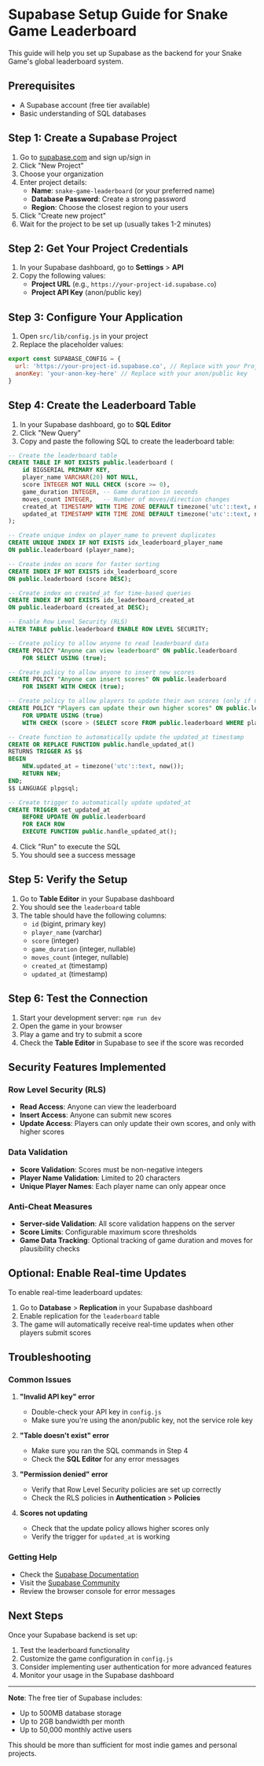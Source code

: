# Supabase Setup Guide for Snake Game Leaderboard

This guide will help you set up Supabase as the backend for your Snake Game's global leaderboard system.

## Prerequisites

- A Supabase account (free tier available)
- Basic understanding of SQL databases

## Step 1: Create a Supabase Project

1. Go to [supabase.com](https://supabase.com) and sign up/sign in
2. Click "New Project"
3. Choose your organization
4. Enter project details:
   - **Name**: `snake-game-leaderboard` (or your preferred name)
   - **Database Password**: Create a strong password
   - **Region**: Choose the closest region to your users
5. Click "Create new project"
6. Wait for the project to be set up (usually takes 1-2 minutes)

## Step 2: Get Your Project Credentials

1. In your Supabase dashboard, go to **Settings** > **API**
2. Copy the following values:
   - **Project URL** (e.g., `https://your-project-id.supabase.co`)
   - **Project API Key** (anon/public key)

## Step 3: Configure Your Application

1. Open `src/lib/config.js` in your project
2. Replace the placeholder values:

```javascript
export const SUPABASE_CONFIG = {
  url: 'https://your-project-id.supabase.co', // Replace with your Project URL
  anonKey: 'your-anon-key-here' // Replace with your anon/public key
}
```

## Step 4: Create the Leaderboard Table

1. In your Supabase dashboard, go to **SQL Editor**
2. Click "New Query"
3. Copy and paste the following SQL to create the leaderboard table:

```sql
-- Create the leaderboard table
CREATE TABLE IF NOT EXISTS public.leaderboard (
    id BIGSERIAL PRIMARY KEY,
    player_name VARCHAR(20) NOT NULL,
    score INTEGER NOT NULL CHECK (score >= 0),
    game_duration INTEGER, -- Game duration in seconds
    moves_count INTEGER,   -- Number of moves/direction changes
    created_at TIMESTAMP WITH TIME ZONE DEFAULT timezone('utc'::text, now()) NOT NULL,
    updated_at TIMESTAMP WITH TIME ZONE DEFAULT timezone('utc'::text, now()) NOT NULL
);

-- Create unique index on player_name to prevent duplicates
CREATE UNIQUE INDEX IF NOT EXISTS idx_leaderboard_player_name 
ON public.leaderboard (player_name);

-- Create index on score for faster sorting
CREATE INDEX IF NOT EXISTS idx_leaderboard_score 
ON public.leaderboard (score DESC);

-- Create index on created_at for time-based queries
CREATE INDEX IF NOT EXISTS idx_leaderboard_created_at 
ON public.leaderboard (created_at DESC);

-- Enable Row Level Security (RLS)
ALTER TABLE public.leaderboard ENABLE ROW LEVEL SECURITY;

-- Create policy to allow anyone to read leaderboard data
CREATE POLICY "Anyone can view leaderboard" ON public.leaderboard
    FOR SELECT USING (true);

-- Create policy to allow anyone to insert new scores
CREATE POLICY "Anyone can insert scores" ON public.leaderboard
    FOR INSERT WITH CHECK (true);

-- Create policy to allow players to update their own scores (only if new score is higher)
CREATE POLICY "Players can update their own higher scores" ON public.leaderboard
    FOR UPDATE USING (true)
    WITH CHECK (score > (SELECT score FROM public.leaderboard WHERE player_name = leaderboard.player_name AND id != leaderboard.id LIMIT 1));

-- Create function to automatically update the updated_at timestamp
CREATE OR REPLACE FUNCTION public.handle_updated_at()
RETURNS TRIGGER AS $$
BEGIN
    NEW.updated_at = timezone('utc'::text, now());
    RETURN NEW;
END;
$$ LANGUAGE plpgsql;

-- Create trigger to automatically update updated_at
CREATE TRIGGER set_updated_at
    BEFORE UPDATE ON public.leaderboard
    FOR EACH ROW
    EXECUTE FUNCTION public.handle_updated_at();
```

4. Click "Run" to execute the SQL
5. You should see a success message

## Step 5: Verify the Setup

1. Go to **Table Editor** in your Supabase dashboard
2. You should see the `leaderboard` table
3. The table should have the following columns:
   - `id` (bigint, primary key)
   - `player_name` (varchar)
   - `score` (integer)
   - `game_duration` (integer, nullable)
   - `moves_count` (integer, nullable)
   - `created_at` (timestamp)
   - `updated_at` (timestamp)

## Step 6: Test the Connection

1. Start your development server: `npm run dev`
2. Open the game in your browser
3. Play a game and try to submit a score
4. Check the **Table Editor** in Supabase to see if the score was recorded

## Security Features Implemented

### Row Level Security (RLS)
- **Read Access**: Anyone can view the leaderboard
- **Insert Access**: Anyone can submit new scores
- **Update Access**: Players can only update their own scores, and only with higher scores

### Data Validation
- **Score Validation**: Scores must be non-negative integers
- **Player Name Validation**: Limited to 20 characters
- **Unique Player Names**: Each player name can only appear once

### Anti-Cheat Measures
- **Server-side Validation**: All score validation happens on the server
- **Score Limits**: Configurable maximum score thresholds
- **Game Data Tracking**: Optional tracking of game duration and moves for plausibility checks

## Optional: Enable Real-time Updates

To enable real-time leaderboard updates:

1. Go to **Database** > **Replication** in your Supabase dashboard
2. Enable replication for the `leaderboard` table
3. The game will automatically receive real-time updates when other players submit scores

## Troubleshooting

### Common Issues

1. **"Invalid API key" error**
   - Double-check your API key in `config.js`
   - Make sure you're using the anon/public key, not the service role key

2. **"Table doesn't exist" error**
   - Make sure you ran the SQL commands in Step 4
   - Check the **SQL Editor** for any error messages

3. **"Permission denied" error**
   - Verify that Row Level Security policies are set up correctly
   - Check the RLS policies in **Authentication** > **Policies**

4. **Scores not updating**
   - Check that the update policy allows higher scores only
   - Verify the trigger for `updated_at` is working

### Getting Help

- Check the [Supabase Documentation](https://supabase.com/docs)
- Visit the [Supabase Community](https://github.com/supabase/supabase/discussions)
- Review the browser console for error messages

## Next Steps

Once your Supabase backend is set up:

1. Test the leaderboard functionality
2. Customize the game configuration in `config.js`
3. Consider implementing user authentication for more advanced features
4. Monitor your usage in the Supabase dashboard

---

**Note**: The free tier of Supabase includes:
- Up to 500MB database storage
- Up to 2GB bandwidth per month
- Up to 50,000 monthly active users

This should be more than sufficient for most indie games and personal projects.